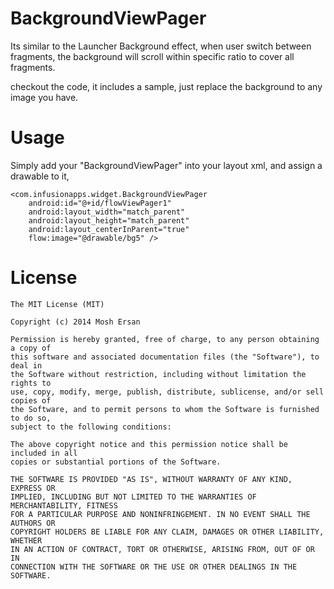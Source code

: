 BackgroundViewPager
===================

Its similar to the Launcher Background effect, when user switch between fragments, the background will scroll within specific ratio to cover all fragments.

checkout the code, it includes a sample, just replace the background to any image you have.

Usage
==================
Simply add your "BackgroundViewPager" into your layout xml, and assign a drawable to it,

    <com.infusionapps.widget.BackgroundViewPager
        android:id="@+id/flowViewPager1"
        android:layout_width="match_parent"
        android:layout_height="match_parent"
        android:layout_centerInParent="true"
        flow:image="@drawable/bg5" />
        
        
License
=================

    The MIT License (MIT)
        
    Copyright (c) 2014 Mosh Ersan
    
    Permission is hereby granted, free of charge, to any person obtaining a copy of 
    this software and associated documentation files (the "Software"), to deal in
    the Software without restriction, including without limitation the rights to
    use, copy, modify, merge, publish, distribute, sublicense, and/or sell copies of
    the Software, and to permit persons to whom the Software is furnished to do so,
    subject to the following conditions:
    
    The above copyright notice and this permission notice shall be included in all
    copies or substantial portions of the Software.
    
    THE SOFTWARE IS PROVIDED "AS IS", WITHOUT WARRANTY OF ANY KIND, EXPRESS OR
    IMPLIED, INCLUDING BUT NOT LIMITED TO THE WARRANTIES OF MERCHANTABILITY, FITNESS
    FOR A PARTICULAR PURPOSE AND NONINFRINGEMENT. IN NO EVENT SHALL THE AUTHORS OR
    COPYRIGHT HOLDERS BE LIABLE FOR ANY CLAIM, DAMAGES OR OTHER LIABILITY, WHETHER
    IN AN ACTION OF CONTRACT, TORT OR OTHERWISE, ARISING FROM, OUT OF OR IN
    CONNECTION WITH THE SOFTWARE OR THE USE OR OTHER DEALINGS IN THE SOFTWARE.

